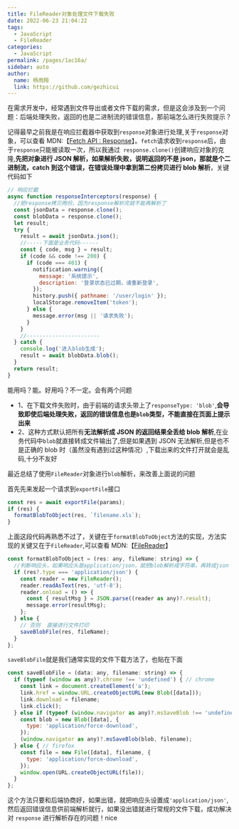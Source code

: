 ```yaml
---
title: FileReader对象处理文件下载失败
date: 2022-06-23 21:04:22
tags:
  - JavaScript
  - FileReader
categories:
  - JavaScript
permalink: /pages/1ac16a/
sidebar: auto
author:
  name: 杨雨翔
  link: https://github.com/gezhicui
---
```


在需求开发中，经常遇到文件导出或者文件下载的需求，但是这会涉及到一个问题：后端处理失败，返回的也是二进制流的错误信息，那前端怎么进行失败提示？

记得最早之前我是在响应拦截器中获取到`response`对象进行处理,关于`response`对象，可以查看 MDN:【[Fetch API : Response](https://developer.mozilla.org/zh-CN/docs/Web/API/Response)】。`fetch`请求收到`response`后，由于`response`只能被读取一次，所以我通过` response.clone()`创建响应对象的克隆,**先把对象进行 JSON 解析，如果解析失败，说明返回的不是 json，那就是个二进制流，catch 到这个错误，在错误处理中拿到第二份拷贝进行 blob 解析**，关键代码如下

<!-- more -->

```js
// 响应拦截
async function responseInterceptors(response) {
  //把response拷贝两份，因为response解析完就不能再解析了
  const jsonData = response.clone();
  const blobData = response.clone();
  let result;
  try {
    result = await jsonData.json();
    //-----下面是业务代码------
    const { code, msg } = result;
    if (code && code !== 200) {
      if (code === 401) {
        notification.warning({
          message: '系统提示',
          description: '登录状态已过期，请重新登录',
        });
        history.push({ pathname: '/user/login' });
        localStorage.removeItem('token');
      } else {
        message.error(msg || '请求失败');
      }
    }
    //-----------------------
  } catch {
    console.log('进入blob生成');
    result = await blobData.blob();
  }
  return result;
}
```

能用吗？能。好用吗？不一定。会有两个问题

- 1、在下载文件失败时，由于前端的请求头带上了`responseType: 'blob'`,**会导致即使后端处理失败，返回的错误信息也是`blob`类型，不能直接在页面上提示出来**
- 2、这种方式默认把所有**无法解析成 JSON 的返回结果全丢给 blob 解析**,在业务代码中`blob`就直接转成文件输出了,但是如果遇到 JSON 无法解析,但是也不是正确的 blob 时（虽然没有遇到过这种情况）,下载出来的文件打开就会是乱码,十分不友好

最近总结了使用`FileReader`对象进行`blob`解析，来改善上面说的问题

首先先来发起一个请求到`exportFile`接口

```js
const res = await exportFile(params);
if (res) {
  formatBlobToObject(res, `filename.xls`);
}
```

上面这段代码再熟悉不过了，关键在于`formatBlobToObject`方法的实现，方法实现的关键又在于`FileReader`,可以查看 MDN:【[FileReader](https://developer.mozilla.org/zh-CN/docs/Web/API/FileReader)】

```js
const formatBlobToObject = (res: any, fileName: string) => {
  //判断响应头，如果响应头是application/json，就把blob解析成字符串，再转成json
  if (res?.type === 'application/json') {
    const reader = new FileReader();
    reader.readAsText(res, 'utf-8');
    reader.onload = () => {
      const { resultMsg } = JSON.parse((reader as any)?.result);
      message.error(resultMsg);
    };
  } else {
    // 否则  直接进行文件打印
    saveBlobFile(res, fileName);
  }
};
```

`saveBlobFile`就是我们通常实现的文件下载方法了，也贴在下面

```js
const saveBlobFile = (data: any, filename: string) => {
  if (typeof (window as any)?.chrome !== 'undefined') { // chrome
    const link = document.createElement('a');
    link.href = window.URL.createObjectURL(new Blob([data]));
    link.download = filename;
    link.click();
  } else if (typeof (window.navigator as any)?.msSaveBlob !== 'undefined') { // ie
    const blob = new Blob([data], {
      type: 'application/force-download',
    });
    (window.navigator as any)?.msSaveBlob(blob, filename);
  } else { // firefox
    const file = new File([data], filename, {
      type: 'application/force-download',
    });
    window.open(URL.createObjectURL(file));
  }
};

```

这个方法只要和后端协商好，如果出错，就把响应头设置成`'application/json'`,然后返回错误信息供前端解析就行，如果没出错就进行常规的文件下载，成功解决对 `response` 进行解析存在的问题！nice
